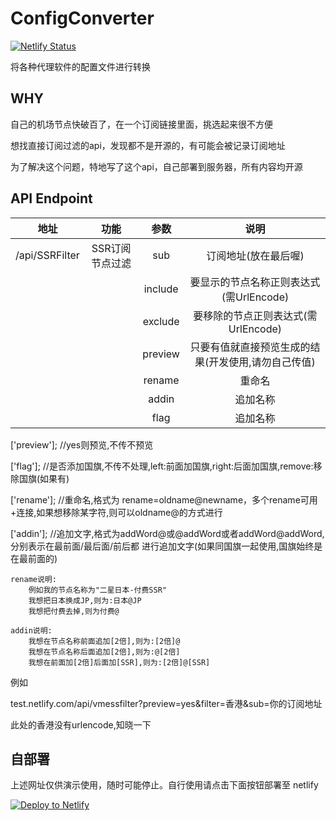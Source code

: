# ConfigConverter
[![Netlify Status](https://api.netlify.com/api/v1/badges/9cc59d6d-465a-4425-9211-4152c3f377fc/deploy-status)](https://app.netlify.com/sites/ssrconvert/deploys)

将各种代理软件的配置文件进行转换

## WHY

自己的机场节点快破百了，在一个订阅链接里面，挑选起来很不方便

想找直接订阅过滤的api，发现都不是开源的，有可能会被记录订阅地址

为了解决这个问题，特地写了这个api，自己部署到服务器，所有内容均开源

## API Endpoint

|      地址      |      功能       |  参数   |                  说明                   |
| :------------: | :-------------: | :-----: | :-------------------------------------: |
| /api/SSRFilter | SSR订阅节点过滤 |   sub   |                订阅地址(放在最后喔)                 |
|                |                 | include  | 要显示的节点名称正则表达式(需UrlEncode) |
|                |                 | exclude  |   要移除的节点正则表达式(需UrlEncode)   |
|                |                 | preview |      只要有值就直接预览生成的结果(开发使用,请勿自己传值)      |
|                |                 | rename | 重命名 |
|                |                 | addin |追加名称|
|                |                 | flag |追加名称|


['preview']; //yes则预览,不传不预览

['flag']; //是否添加国旗,不传不处理,left:前面加国旗,right:后面加国旗,remove:移除国旗(如果有)

['rename']; //重命名,格式为 rename=oldname@newname，多个rename可用+连接,如果想移除某字符,则可以oldname@的方式进行

['addin']; //追加文字,格式为addWord@或@addWord或者addWord@addWord,分别表示在最前面/最后面/前后都 进行追加文字(如果同国旗一起使用,国旗始终是在最前面的)


```
rename说明:
	例如我的节点名称为"二星日本-付费SSR"
	我想把日本换成JP,则为:日本@JP
	我想把付费去掉,则为付费@
	
addin说明:
	我想在节点名称前面追加[2倍],则为:[2倍]@
	我想在节点名称后面追加[2倍],则为:@[2倍]
	我想在前面加[2倍]后面加[SSR],则为:[2倍]@[SSR]

```

例如

test.netlify.com/api/vmessfilter?preview=yes&filter=香港&sub=你的订阅地址

此处的香港没有urlencode,知晓一下

## 自部署

上述网址仅供演示使用，随时可能停止。自行使用请点击下面按钮部署至 netlify

[![Deploy to Netlify](https://www.netlify.com/img/deploy/button.svg)](https://app.netlify.com/start/deploy?repository=https://github.com/sazs34/Convert)
